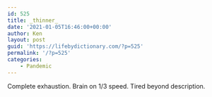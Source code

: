 ```yaml
---
id: 525
title: _thinner_
date: '2021-01-05T16:46:00+00:00'
author: Ken
layout: post
guid: 'https://lifebydictionary.com/?p=525'
permalink: '/?p=525'
categories:
    - Pandemic
---
```


Complete exhaustion. Brain on 1/3 speed. Tired beyond description.